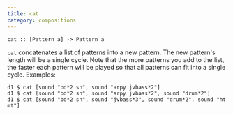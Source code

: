 ```yaml
---
title: cat
category: compositions
---
```


~~~~{haskell}
cat :: [Pattern a] -> Pattern a
~~~~

`cat` concatenates a list of patterns into a new pattern. The new pattern's length will 
be a single cycle. Note that the more patterns you add to the list, the faster each pattern
will be played so that all patterns can fit into a single cycle. Examples:

~~~~{haskell}
d1 $ cat [sound "bd*2 sn", sound "arpy jvbass*2"]
d1 $ cat [sound "bd*2 sn", sound "arpy jvbass*2", sound "drum*2"]
d1 $ cat [sound "bd*2 sn", sound "jvbass*3", sound "drum*2", sound "ht mt"]
~~~~
